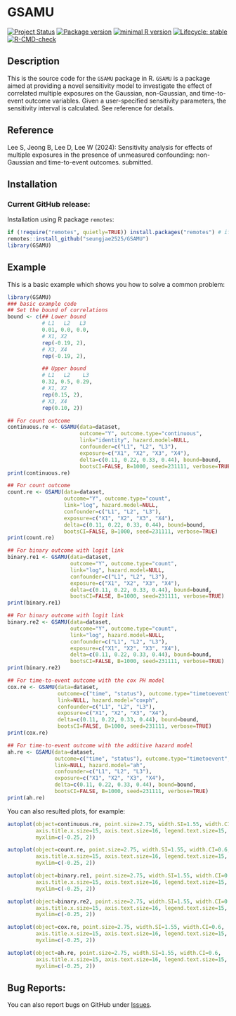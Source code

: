 
<!-- README.md is generated from README.Rmd. Please edit that file -->

# GSAMU

<!-- badges: start -->

[![Project
Status](https://www.repostatus.org/badges/latest/active.svg)](https://www.repostatus.org/#active/)
[![Package
version](https://img.shields.io/badge/GitHub-1.0.0-orange.svg)](https://github.com/seungjae2525/GSAMU/)
[![minimal R
version](https://img.shields.io/badge/R-v4.1.0+-blue.svg)](https://cran.r-project.org/)
[![Lifecycle:
stable](https://img.shields.io/badge/lifecycle-stable-brightgreen.svg)](https://lifecycle.r-lib.org/articles/stages.html#stable)
[![R-CMD-check](https://github.com/seungjae2525/GSAMU/actions/workflows/R-CMD-check.yaml/badge.svg)](https://github.com/seungjae2525/GSAMU/actions/workflows/R-CMD-check.yaml)
<!-- badges: end -->

## Description

This is the source code for the `GSAMU` package in R. `GSAMU` is a
package aimed at providing a novel sensitivity model to investigate the
effect of correlated multiple exposures on the Gaussian, non-Gaussian,
and time-to-event outcome variables. Given a user-specified sensitivity
parameters, the sensitivity interval is calculated. See reference for
details.

## Reference

Lee S, Jeong B, Lee D, Lee W (2024): Sensitivity analysis for effects of
multiple exposures in the presence of unmeasured confounding:
non-Gaussian and time-to-event outcomes. submitted.

## Installation

### Current GitHub release:

Installation using R package `remotes`:

``` r
if (!require("remotes", quietly=TRUE)) install.packages("remotes") # if remotes not already installed
remotes::install_github("seungjae2525/GSAMU")
library(GSAMU)
```

## Example

This is a basic example which shows you how to solve a common problem:

``` r
library(GSAMU)
### basic example code
## Set the bound of correlations
bound <- c(## Lower bound
           # L1   L2   L3
           0.01, 0.0, 0.0,
           # X1, X2
           rep(-0.19, 2),
           # X3, X4
           rep(-0.19, 2),

           ## Upper bound
           # L1   L2    L3
           0.32, 0.5, 0.29,
           # X1, X2
           rep(0.15, 2),
           # X3, X4
           rep(0.10, 2))

## For count outcome
continuous.re <- GSAMU(data=dataset, 
                       outcome="Y", outcome.type="continuous", 
                       link="identity", hazard.model=NULL, 
                       confounder=c("L1", "L2", "L3"),
                       exposure=c("X1", "X2", "X3", "X4"),
                       delta=c(0.11, 0.22, 0.33, 0.44), bound=bound,
                       bootsCI=FALSE, B=1000, seed=231111, verbose=TRUE)
print(continuous.re)

## For count outcome
count.re <- GSAMU(data=dataset, 
                  outcome="Y", outcome.type="count", 
                  link="log", hazard.model=NULL, 
                  confounder=c("L1", "L2", "L3"),
                  exposure=c("X1", "X2", "X3", "X4"),
                  delta=c(0.11, 0.22, 0.33, 0.44), bound=bound,
                  bootsCI=FALSE, B=1000, seed=231111, verbose=TRUE)
print(count.re)

## For binary outcome with logit link
binary.re1 <- GSAMU(data=dataset, 
                    outcome="Y", outcome.type="count", 
                    link="log", hazard.model=NULL, 
                    confounder=c("L1", "L2", "L3"),
                    exposure=c("X1", "X2", "X3", "X4"),
                    delta=c(0.11, 0.22, 0.33, 0.44), bound=bound,
                    bootsCI=FALSE, B=1000, seed=231111, verbose=TRUE)
print(binary.re1)

## For binary outcome with logit link
binary.re2 <- GSAMU(data=dataset, 
                    outcome="Y", outcome.type="count", 
                    link="log", hazard.model=NULL, 
                    confounder=c("L1", "L2", "L3"),
                    exposure=c("X1", "X2", "X3", "X4"),
                    delta=c(0.11, 0.22, 0.33, 0.44), bound=bound,
                    bootsCI=FALSE, B=1000, seed=231111, verbose=TRUE)
print(binary.re2)

## For time-to-event outcome with the cox PH model
cox.re <- GSAMU(data=dataset, 
                outcome=c("time", "status"), outcome.type="timetoevent", 
                link=NULL, hazard.model="coxph", 
                confounder=c("L1", "L2", "L3"),
                exposure=c("X1", "X2", "X3", "X4"),
                delta=c(0.11, 0.22, 0.33, 0.44), bound=bound,
                bootsCI=FALSE, B=1000, seed=231111, verbose=TRUE)
print(cox.re)

## For time-to-event outcome with the additive hazard model
ah.re <- GSAMU(data=dataset, 
               outcome=c("time", "status"), outcome.type="timetoevent", 
               link=NULL, hazard.model="ah", 
               confounder=c("L1", "L2", "L3"),
               exposure=c("X1", "X2", "X3", "X4"),
               delta=c(0.11, 0.22, 0.33, 0.44), bound=bound,
               bootsCI=FALSE, B=1000, seed=231111, verbose=TRUE)
print(ah.re)
```

You can also resulted plots, for example:

``` r
autoplot(object=continuous.re, point.size=2.75, width.SI=1.55, width.CI=0.6,
         axis.title.x.size=15, axis.text.size=16, legend.text.size=15,
         myxlim=c(-0.25, 2))

autoplot(object=count.re, point.size=2.75, width.SI=1.55, width.CI=0.6,
         axis.title.x.size=15, axis.text.size=16, legend.text.size=15,
         myxlim=c(-0.25, 2))

autoplot(object=binary.re1, point.size=2.75, width.SI=1.55, width.CI=0.6,
         axis.title.x.size=15, axis.text.size=16, legend.text.size=15,
         myxlim=c(-0.25, 2))

autoplot(object=binary.re2, point.size=2.75, width.SI=1.55, width.CI=0.6,
         axis.title.x.size=15, axis.text.size=16, legend.text.size=15,
         myxlim=c(-0.25, 2))

autoplot(object=cox.re, point.size=2.75, width.SI=1.55, width.CI=0.6,
         axis.title.x.size=15, axis.text.size=16, legend.text.size=15,
         myxlim=c(-0.25, 2))

autoplot(object=ah.re, point.size=2.75, width.SI=1.55, width.CI=0.6,
         axis.title.x.size=15, axis.text.size=16, legend.text.size=15,
         myxlim=c(-0.25, 2))
```

## Bug Reports:

You can also report bugs on GitHub under
[Issues](https://github.com/seungjae2525/GSAMU/issues/).
